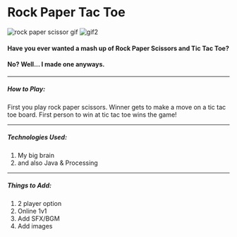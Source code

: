 # Rock Paper Tac Toe

![rock paper scissor gif](https://media3.giphy.com/media/3oriNKQe0D6uQVjcIM/200w.webp)
![gif2](https://media0.giphy.com/media/3ohzdGnD5vAud1NCZW/giphy.gif)

#### Have you ever wanted a mash up of Rock Paper Scissors and Tic Tac Toe?
#### No? Well... I made one anyways.

---

##### How to Play:

First you play rock paper scissors. Winner gets to make a move on a tic tac toe board.
First person to win at tic tac toe wins the game!

---

##### Technologies Used:

1. My big brain
2. and also Java & Processing

---

##### Things to Add:

1. 2 player option
2. Online 1v1
3. Add SFX/BGM
4. Add images

